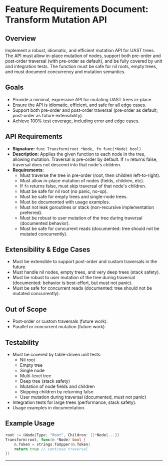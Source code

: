 # Feature Requirements Document: Transform Mutation API

## Overview
Implement a robust, idiomatic, and efficient mutation API for UAST trees. The API must allow in-place mutation of nodes, support both pre-order and post-order traversal (with pre-order as default), and be fully covered by unit and integration tests. The function must be safe for nil roots, empty trees, and must document concurrency and mutation semantics.

## Goals
- Provide a minimal, expressive API for mutating UAST trees in-place.
- Ensure the API is idiomatic, efficient, and safe for all edge cases.
- Support both pre-order and post-order traversal (pre-order as default; post-order as future extensibility).
- Achieve 100% test coverage, including error and edge cases.

## API Requirements
- **Signature:** `func Transform(root *Node, fn func(*Node) bool)`
- **Description:** Applies the given function to each node in the tree, allowing mutation. Traversal is pre-order by default. If `fn` returns false, traversal does not descend into that node's children.
- **Requirements:**
  - Must traverse the tree in pre-order (root, then children left-to-right).
  - Must allow in-place mutation of nodes (fields, children, etc).
  - If `fn` returns false, must skip traversal of that node's children.
  - Must be safe for nil root (no panic, no-op).
  - Must be safe for empty trees and single-node trees.
  - Must be documented with usage examples.
  - Must not leak goroutines or stack (non-recursive implementation preferred).
  - Must be robust to user mutation of the tree during traversal (documented behavior).
  - Must be safe for concurrent reads (documented: tree should not be mutated concurrently).

## Extensibility & Edge Cases
- Must be extensible to support post-order and custom traversals in the future.
- Must handle nil nodes, empty trees, and very deep trees (stack safety).
- Must be robust to user mutation of the tree during traversal (documented: behavior is best-effort, but must not panic).
- Must be safe for concurrent reads (documented: tree should not be mutated concurrently).

## Out of Scope
- Post-order or custom traversals (future work).
- Parallel or concurrent mutation (future work).

## Testability
- Must be covered by table-driven unit tests:
  - Nil root
  - Empty tree
  - Single node
  - Multi-level tree
  - Deep tree (stack safety)
  - Mutation of node fields and children
  - Skipping children by returning false
  - User mutation during traversal (documented, must not panic)
- Integration tests for large trees (performance, stack safety).
- Usage examples in documentation.

## Example Usage
```go
root := &Node{Type: "Root", Children: []*Node{...}}
Transform(root, func(n *Node) bool {
    n.Token = strings.ToUpper(n.Token)
    return true // continue traversal
})
```

--- 